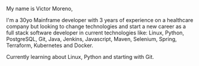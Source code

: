 My name is Victor Moreno, 

I'm a 30yo Mainframe developer with 3 years of experience on a healthcare company but looking to change technologies and start a new career as a full stack software developer in current technologies like: Linux, Python, PostgreSQL, Git, Java, Jenkins, Javascript, Maven, Selenium, Spring, Terraform, Kubernetes and Docker.

Currently learning about Linux, Python and starting with Git.
